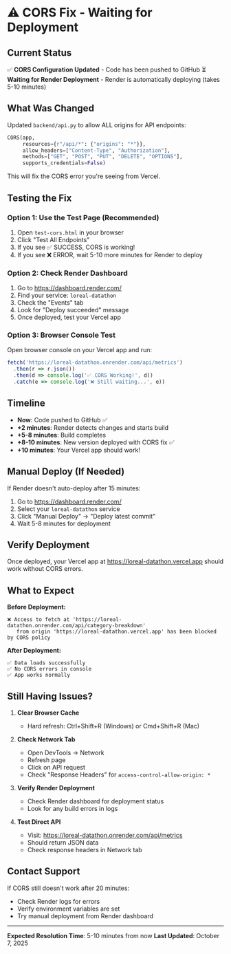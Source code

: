 # ⚠️ CORS Fix - Waiting for Deployment

## Current Status

✅ **CORS Configuration Updated** - Code has been pushed to GitHub
⏳ **Waiting for Render Deployment** - Render is automatically deploying (takes 5-10 minutes)

## What Was Changed

Updated `backend/api.py` to allow ALL origins for API endpoints:
```python
CORS(app, 
     resources={r"/api/*": {"origins": "*"}},
     allow_headers=["Content-Type", "Authorization"],
     methods=["GET", "POST", "PUT", "DELETE", "OPTIONS"],
     supports_credentials=False)
```

This will fix the CORS error you're seeing from Vercel.

## Testing the Fix

### Option 1: Use the Test Page (Recommended)

1. Open `test-cors.html` in your browser
2. Click "Test All Endpoints"
3. If you see ✅ SUCCESS, CORS is working!
4. If you see ❌ ERROR, wait 5-10 more minutes for Render to deploy

### Option 2: Check Render Dashboard

1. Go to https://dashboard.render.com/
2. Find your service: `loreal-datathon`
3. Check the "Events" tab
4. Look for "Deploy succeeded" message
5. Once deployed, test your Vercel app

### Option 3: Browser Console Test

Open browser console on your Vercel app and run:
```javascript
fetch('https://loreal-datathon.onrender.com/api/metrics')
  .then(r => r.json())
  .then(d => console.log('✅ CORS Working!', d))
  .catch(e => console.log('❌ Still waiting...', e))
```

## Timeline

- **Now**: Code pushed to GitHub ✅
- **+2 minutes**: Render detects changes and starts build
- **+5-8 minutes**: Build completes
- **+8-10 minutes**: New version deployed with CORS fix ✅
- **+10 minutes**: Your Vercel app should work!

## Manual Deploy (If Needed)

If Render doesn't auto-deploy after 15 minutes:

1. Go to https://dashboard.render.com/
2. Select your `loreal-datathon` service
3. Click "Manual Deploy" → "Deploy latest commit"
4. Wait 5-8 minutes for deployment

## Verify Deployment

Once deployed, your Vercel app at https://loreal-datathon.vercel.app should work without CORS errors.

## What to Expect

**Before Deployment:**
```
❌ Access to fetch at 'https://loreal-datathon.onrender.com/api/category-breakdown' 
   from origin 'https://loreal-datathon.vercel.app' has been blocked by CORS policy
```

**After Deployment:**
```
✅ Data loads successfully
✅ No CORS errors in console
✅ App works normally
```

## Still Having Issues?

1. **Clear Browser Cache**
   - Hard refresh: Ctrl+Shift+R (Windows) or Cmd+Shift+R (Mac)

2. **Check Network Tab**
   - Open DevTools → Network
   - Refresh page
   - Click on API request
   - Check "Response Headers" for `access-control-allow-origin: *`

3. **Verify Render Deployment**
   - Check Render dashboard for deployment status
   - Look for any build errors in logs

4. **Test Direct API**
   - Visit: https://loreal-datathon.onrender.com/api/metrics
   - Should return JSON data
   - Check response headers in Network tab

## Contact Support

If CORS still doesn't work after 20 minutes:
- Check Render logs for errors
- Verify environment variables are set
- Try manual deployment from Render dashboard

---

**Expected Resolution Time**: 5-10 minutes from now
**Last Updated**: October 7, 2025
